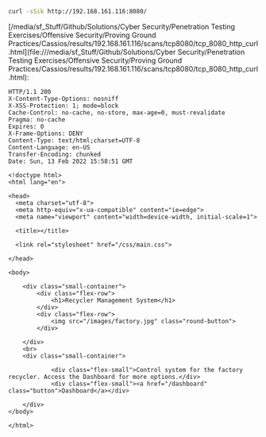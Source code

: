 ```bash
curl -sSik http://192.168.161.116:8080/
```

[/media/sf_Stuff/Github/Solutions/Cyber Security/Penetration Testing Exercises/Offensive Security/Proving Ground Practices/Cassios/results/192.168.161.116/scans/tcp8080/tcp_8080_http_curl.html](file:///media/sf_Stuff/Github/Solutions/Cyber Security/Penetration Testing Exercises/Offensive Security/Proving Ground Practices/Cassios/results/192.168.161.116/scans/tcp8080/tcp_8080_http_curl.html):

```
HTTP/1.1 200
X-Content-Type-Options: nosniff
X-XSS-Protection: 1; mode=block
Cache-Control: no-cache, no-store, max-age=0, must-revalidate
Pragma: no-cache
Expires: 0
X-Frame-Options: DENY
Content-Type: text/html;charset=UTF-8
Content-Language: en-US
Transfer-Encoding: chunked
Date: Sun, 13 Feb 2022 15:58:51 GMT

<!doctype html>
<html lang="en">

<head>
  <meta charset="utf-8">
  <meta http-equiv="x-ua-compatible" content="ie=edge">
  <meta name="viewport" content="width=device-width, initial-scale=1">

  <title></title>

  <link rel="stylesheet" href="/css/main.css">

</head>

<body>

	<div class="small-container">
		<div class="flex-row">
			<h1>Recycler Management System</h1>
		</div>
		<div class="flex-row">
			<img src="/images/factory.jpg" class="round-button">
		</div>

	</div>
	<br>
	<div class="small-container">

			<div class="flex-small">Control system for the factory recycler. Access the Dashboard for more options.</div>
			<div class="flex-small"><a href="/dashboard" class="button">Dashboard</a></div>

	</div>
</body>

</html>


```
